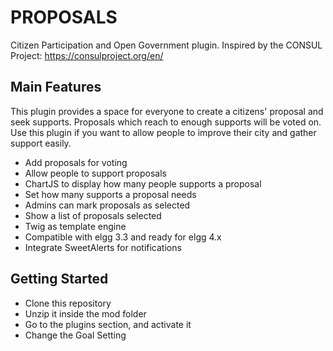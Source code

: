 
# PROPOSALS

Citizen Participation and Open Government plugin. Inspired by the CONSUL Project: https://consulproject.org/en/

## Main Features

This plugin provides a space for everyone to create a citizens' proposal and seek supports. Proposals which reach to enough supports will be voted on. Use this plugin if you want to allow people to improve their city and gather support easily. 

- Add proposals for voting
- Allow people to support proposals
- ChartJS to display how many people supports a proposal
- Set how many supports a proposal needs
- Admins can mark proposals as selected
- Show a list of proposals selected
- Twig as template engine
- Compatible with elgg 3.3 and ready for elgg 4.x
- Integrate SweetAlerts for notifications


## Getting Started

- Clone this repository
- Unzip it inside the mod folder
- Go to the plugins section, and activate it
- Change the Goal Setting
